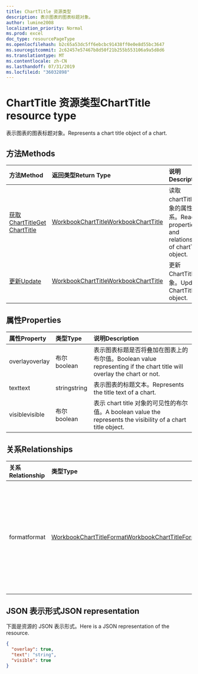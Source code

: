 ```yaml
---
title: ChartTitle 资源类型
description: 表示图表的图表标题对象。
author: lumine2008
localization_priority: Normal
ms.prod: excel
doc_type: resourcePageType
ms.openlocfilehash: b2c65a53dc5ff6ebcbc91438ff0e0e8d55bc3647
ms.sourcegitcommit: 2c62457e57467b8d50f21b255b553106a9a5d8d6
ms.translationtype: MT
ms.contentlocale: zh-CN
ms.lasthandoff: 07/31/2019
ms.locfileid: "36032898"
---
```

# <a name="charttitle-resource-type"></a><span data-ttu-id="3298e-103">ChartTitle 资源类型</span><span class="sxs-lookup"><span data-stu-id="3298e-103">ChartTitle resource type</span></span>

<span data-ttu-id="3298e-104">表示图表的图表标题对象。</span><span class="sxs-lookup"><span data-stu-id="3298e-104">Represents a chart title object of a chart.</span></span>


## <a name="methods"></a><span data-ttu-id="3298e-105">方法</span><span class="sxs-lookup"><span data-stu-id="3298e-105">Methods</span></span>

| <span data-ttu-id="3298e-106">方法</span><span class="sxs-lookup"><span data-stu-id="3298e-106">Method</span></span>           | <span data-ttu-id="3298e-107">返回类型</span><span class="sxs-lookup"><span data-stu-id="3298e-107">Return Type</span></span>    |<span data-ttu-id="3298e-108">说明</span><span class="sxs-lookup"><span data-stu-id="3298e-108">Description</span></span>|
|:---------------|:--------|:----------|
|[<span data-ttu-id="3298e-109">获取 ChartTitle</span><span class="sxs-lookup"><span data-stu-id="3298e-109">Get ChartTitle</span></span>](../api/charttitle-get.md) | [<span data-ttu-id="3298e-110">WorkbookChartTitle</span><span class="sxs-lookup"><span data-stu-id="3298e-110">WorkbookChartTitle</span></span>](charttitle.md) |<span data-ttu-id="3298e-111">读取 chartTitle 对象的属性和关系。</span><span class="sxs-lookup"><span data-stu-id="3298e-111">Read properties and relationships of chartTitle object.</span></span>|
|[<span data-ttu-id="3298e-112">更新</span><span class="sxs-lookup"><span data-stu-id="3298e-112">Update</span></span>](../api/charttitle-update.md) | [<span data-ttu-id="3298e-113">WorkbookChartTitle</span><span class="sxs-lookup"><span data-stu-id="3298e-113">WorkbookChartTitle</span></span>](charttitle.md)    |<span data-ttu-id="3298e-114">更新 ChartTitle 对象。</span><span class="sxs-lookup"><span data-stu-id="3298e-114">Update ChartTitle object.</span></span> |

## <a name="properties"></a><span data-ttu-id="3298e-115">属性</span><span class="sxs-lookup"><span data-stu-id="3298e-115">Properties</span></span>
| <span data-ttu-id="3298e-116">属性</span><span class="sxs-lookup"><span data-stu-id="3298e-116">Property</span></span>     | <span data-ttu-id="3298e-117">类型</span><span class="sxs-lookup"><span data-stu-id="3298e-117">Type</span></span>   |<span data-ttu-id="3298e-118">说明</span><span class="sxs-lookup"><span data-stu-id="3298e-118">Description</span></span>|
|:---------------|:--------|:----------|
|<span data-ttu-id="3298e-119">overlay</span><span class="sxs-lookup"><span data-stu-id="3298e-119">overlay</span></span>|<span data-ttu-id="3298e-120">布尔</span><span class="sxs-lookup"><span data-stu-id="3298e-120">boolean</span></span>|<span data-ttu-id="3298e-121">表示图表标题是否将叠加在图表上的布尔值。</span><span class="sxs-lookup"><span data-stu-id="3298e-121">Boolean value representing if the chart title will overlay the chart or not.</span></span>|
|<span data-ttu-id="3298e-122">text</span><span class="sxs-lookup"><span data-stu-id="3298e-122">text</span></span>|<span data-ttu-id="3298e-123">string</span><span class="sxs-lookup"><span data-stu-id="3298e-123">string</span></span>|<span data-ttu-id="3298e-124">表示图表的标题文本。</span><span class="sxs-lookup"><span data-stu-id="3298e-124">Represents the title text of a chart.</span></span>|
|<span data-ttu-id="3298e-125">visible</span><span class="sxs-lookup"><span data-stu-id="3298e-125">visible</span></span>|<span data-ttu-id="3298e-126">布尔</span><span class="sxs-lookup"><span data-stu-id="3298e-126">boolean</span></span>|<span data-ttu-id="3298e-127">表示 chart title 对象的可见性的布尔值。</span><span class="sxs-lookup"><span data-stu-id="3298e-127">A boolean value the represents the visibility of a chart title object.</span></span>|

## <a name="relationships"></a><span data-ttu-id="3298e-128">关系</span><span class="sxs-lookup"><span data-stu-id="3298e-128">Relationships</span></span>
| <span data-ttu-id="3298e-129">关系</span><span class="sxs-lookup"><span data-stu-id="3298e-129">Relationship</span></span> | <span data-ttu-id="3298e-130">类型</span><span class="sxs-lookup"><span data-stu-id="3298e-130">Type</span></span>   |<span data-ttu-id="3298e-131">说明</span><span class="sxs-lookup"><span data-stu-id="3298e-131">Description</span></span>|
|:---------------|:--------|:----------|
|<span data-ttu-id="3298e-132">format</span><span class="sxs-lookup"><span data-stu-id="3298e-132">format</span></span>|[<span data-ttu-id="3298e-133">WorkbookChartTitleFormat</span><span class="sxs-lookup"><span data-stu-id="3298e-133">WorkbookChartTitleFormat</span></span>](charttitleformat.md)|<span data-ttu-id="3298e-134">表示图表标题的格式，包括填充和字体格式。</span><span class="sxs-lookup"><span data-stu-id="3298e-134">Represents the formatting of a chart title, which includes fill and font formatting.</span></span> <span data-ttu-id="3298e-135">只读。</span><span class="sxs-lookup"><span data-stu-id="3298e-135">Read-only.</span></span>|

## <a name="json-representation"></a><span data-ttu-id="3298e-136">JSON 表示形式</span><span class="sxs-lookup"><span data-stu-id="3298e-136">JSON representation</span></span>

<span data-ttu-id="3298e-137">下面是资源的 JSON 表示形式。</span><span class="sxs-lookup"><span data-stu-id="3298e-137">Here is a JSON representation of the resource.</span></span>

<!-- {
  "blockType": "resource",
  "baseType": "microsoft.graph.entity",
  "optionalProperties": [

  ],
  "@odata.type": "microsoft.graph.workbookChartTitle"
}-->

```json
{
  "overlay": true,
  "text": "string",
  "visible": true
}

```

<!-- uuid: 8fcb5dbc-d5aa-4681-8e31-b001d5168d79
2015-10-25 14:57:30 UTC -->
<!-- {
  "type": "#page.annotation",
  "description": "ChartTitle resource",
  "keywords": "",
  "section": "documentation",
  "tocPath": ""
}-->
